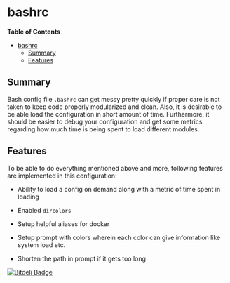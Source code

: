 bashrc
======

<!-- markdown-toc start - Don't edit this section. Run M-x markdown-toc/generate-toc again -->
**Table of Contents**

- [bashrc](#bashrc)
    - [Summary](#summary)
    - [Features](#features)

<!-- markdown-toc end -->

## Summary

Bash config file `.bashrc` can get messy pretty quickly if proper care
is not taken to keep code properly modularized and clean. Also, it is
desirable to be able load the configuration in short amount of
time. Furthermore, it should be easier to debug your configuration and
get some metrics regarding how much time is being spent to load
different modules.

## Features

To be able to do everything mentioned above and more, following features
are implemented in this configuration:

- Ability to load a config on demand along with a metric of time spent
  in loading

- Enabled `dircolors`

- Setup helpful aliases for docker

- Setup prompt with colors wherein each color can give information like
  system load etc.

- Shorten the path in prompt if it gets too long


[![Bitdeli Badge](https://d2weczhvl823v0.cloudfront.net/anshulverma/bashrc/trend.png)](https://bitdeli.com/free "Bitdeli Badge")

